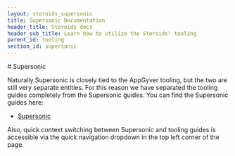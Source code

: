 ```yaml
---
layout: steroids_supersonic
title: Supersonic Documentation
header_title: Steroids docs
header_sub_title: Learn how to utilize the Steroids² tooling
parent_id: tooling
section_id: supersonic
---
```


<section class="docs-section" id="overview">
# Supersonic

Naturally Supersonic is closely tied to the AppGyver tooling, but the two are still very separate entities. For this reason we have separated the tooling guides completely from the Supersonic guides. You can find the Supersonic guides here:

  - [Supersonic](/supersonic/guides/technical-concepts)

Also, quick context switching between Supersonic and tooling guides is accessible via the quick navigation dropdown in the top left corner of the page.

</section>

